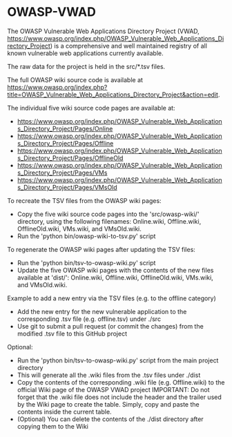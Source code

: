 OWASP-VWAD
==========

The OWASP Vulnerable Web Applications Directory Project (VWAD, https://www.owasp.org/index.php/OWASP_Vulnerable_Web_Applications_Directory_Project) is a comprehensive and well maintained registry of all known vulnerable web applications currently available.

The raw data for the project is held in the src/*.tsv files.

The full OWASP wiki source code is available at https://www.owasp.org/index.php?title=OWASP_Vulnerable_Web_Applications_Directory_Project&action=edit.

The individual five wiki source code pages are available at:
- https://www.owasp.org/index.php/OWASP_Vulnerable_Web_Applications_Directory_Project/Pages/Online 
- https://www.owasp.org/index.php/OWASP_Vulnerable_Web_Applications_Directory_Project/Pages/Offline
- https://www.owasp.org/index.php/OWASP_Vulnerable_Web_Applications_Directory_Project/Pages/OfflineOld
- https://www.owasp.org/index.php/OWASP_Vulnerable_Web_Applications_Directory_Project/Pages/VMs
- https://www.owasp.org/index.php/OWASP_Vulnerable_Web_Applications_Directory_Project/Pages/VMsOld

To recreate the TSV files from the OWASP wiki pages:
* Copy the five wiki source code pages into the 'src/owasp-wiki/' directory, using the following filenames: Online.wiki, Offline.wiki, OfflineOld.wiki, VMs.wiki, and VMsOld.wiki.
* Run the 'python bin/owasp-wiki-to-tsv.py' script

To regenerate the OWASP wiki pages after updating the TSV files:
* Run the 'python bin/tsv-to-owasp-wiki.py' script
* Update the five OWASP wiki pages with the contents of the new files available at 'dist/': Online.wiki, Offline.wiki, OfflineOld.wiki, VMs.wiki, and VMsOld.wiki.

Example to add a new entry via the TSV files (e.g. to the offline category)
* Add the new entry for the new vulnerable application to the corresponding .tsv file (e.g. offline.tsv) under ./src
* Use git to submit a pull request (or commit the changes) from the modified .tsv file to this GitHub project

Optional:
* Run the 'python bin/tsv-to-owasp-wiki.py' script from the main project directory
* This will generate all the .wiki files from the .tsv files under ./dist
* Copy the contents of the corresponding .wiki file (e.g. Offline.wiki) to the official Wiki page of the OWASP VWAD project
  IMPORTANT: Do not forget that the .wiki file does not include the header and the trailer used by the Wiki page to create the table. Simply, copy and paste the contents inside the current table.
* (Optional) You can delete the contents of the ./dist directory after copying them to the Wiki
